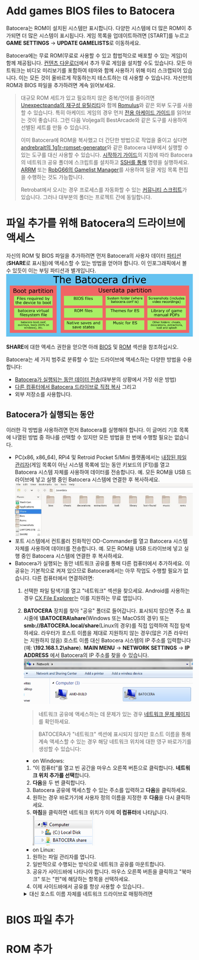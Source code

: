 # Add games BIOS files to Batocera

Batocera는 ROM이 설치된 시스템만 표시합니다. 다양한 시스템에 더 많은 ROM이 추가되면 더 많은 시스템이 표시됩니다. 게임 목록을 업데이트하려면 [START]를 누르고 **GAME SETTINGS** → **UPDATE GAMELISTS**로 이동하세요.

Batocera에는 무료 ROM(무료로 사용할 수 있고 합법적으로 배포할 수 있는 게임)이 함께 제공됩니다. [컨텐츠 다운로더](https://wiki.batocera.org/updates_and_downloads)에서 추가 무료 게임을 설치할 수도 있습니다. 모든 아트워크는 비디오 미리보기를 포함하여 테마와 함께 사용하기 위해 미리 스크랩되어 있습니다. 이는 모든 것이 올바르게 작동하는지 테스트하는 데 사용할 수 있습니다. 자신만의 ROM과 BIOS 파일을 추가하려면 계속 읽어보세요.

> 대규모 ROM 세트가 있고 필요하지 않은 중복/언어를 줄이려면 [Unexpectpanda의 재구성 유틸리티](https://github.com/unexpectedpanda/retool)와 함께 [​​Romulus](https://romulus.dats.site/)와 같은 외부 도구를 사용할 수 있습니다. 특히 아케이드 게임의 경우 먼저 [전용 아케이드 가이드](https://wiki.batocera.org/arcade)를 읽어보는 것이 좋습니다. 그런 다음 Voljega의 BestArcade와 같은 도구를 사용하여 선별된 세트를 만들 수 있습니다.
> 
> 이미 Batocera에 ROM을 복사했고 더 간단한 방법으로 작업을 줄이고 싶다면 [andrebrait의 1g1r-romset-generator](https://github.com/andrebrait/1g1r-romset-generator)와 같은 Batocera 내부에서 실행할 수 있는 도구를 대신 사용할 수 있습니다. [시작하기 가이드](https://github.com/andrebrait/1g1r-romset-generator/wiki/Getting-started)의 지침에 따라 Batocera의 네트워크 공유 폴더에 스크립트를 설치하고 [SSH를 통해](https://wiki.batocera.org/access_the_batocera_via_ssh) 명령을 실행하세요. [ARRM](http://jujuvincebros.fr/telechargements2/file/10-arrm-another-recalbox-roms-manager) 또는 [RobG66의 Gamelist Manager](https://github.com/RobG66/Gamelist-Manager)를 사용하여 일괄 게임 목록 편집을 수행하는 것도 가능합니다.
> 
> Retrobat에서 오시는 경우 프로세스를 자동화할 수 있는 [커뮤니티 스크립트](https://github.com/soaresden/RetroBatocera-Mover)가 있습니다. 그러나 대부분의 폴더는 프로젝트 간에 동일합니다.

# 파일 추가를 위해 Batocera의 드라이브에 액세스
자신의 ROM 및 BIOS 파일을 추가하려면 먼저 Batocera의 사용자 데이터 [파티션](https://wiki.batocera.org/batocera.linux_architecture)(**SHARE**로 표시됨)에 액세스할 수 있는 방법을 얻어야 합니다. 이 인포그래픽에서 볼 수 있듯이 이는 부팅 파티션과 별개입니다.  
  ![batocera_drive_layout](./drive/batocera_drive_layout.png)

**SHARE**에 대한 액세스 권한을 얻으면 아래 [BIOS](https://wiki.batocera.org/add_games_bios#adding_bios_files) 및 [ROM](https://wiki.batocera.org/add_games_bios#adding_roms) 섹션을 참조하십시오.

Batocera는 세 가지 범주로 분류할 수 있는 드라이브에 액세스하는 다양한 방법을 수용합니다:
- [Batocera가 실행되는 동안 데이터 전송](https://wiki.batocera.org/add_games_bios#while_batocera_is_running)(대부분의 상황에서 가장 쉬운 방법)
- [다른 컴퓨터에서 Batocera 드라이브로 직접 복사](https://wiki.batocera.org/add_games_bios#copying_directly_from_another_os) 그리고
- 외부 저장소를 사용합니다.

## Batocera가 실행되는 동안
이러한 각 방법을 사용하려면 먼저 Batocera를 실행해야 합니다. 이 글머리 기호 목록에 나열된 방법 중 하나를 선택할 수 있지만 모든 방법을 한 번에 수행할 필요는 없습니다.

- PC(x86, x86_64), RPi4 및 Retroid Pocket 5/Mini 플랫폼에서는 [내장된 파일 관리자](https://wiki.batocera.org/built_file_manager)(게임 목록이 아닌 시스템 목록에 있는 동안 키보드의 [F1])를 열고 Batocera 시스템 자체를 사용하여 데이터를 전송합니다. 예. 모든 ROM을 USB 드라이브에 넣고 실행 중인 Batocera 시스템에 연결한 후 복사하세요.
![pcman_file_manager_cropped](./drive/pcman_file_manager_cropped.jpg)
- 포트 시스템에서 컨트롤러 친화적인 OD-Commander를 열고 Batocera 시스템 자체를 사용하여 데이터를 전송합니다. 예. 모든 ROM을 USB 드라이브에 넣고 실행 중인 Batocera 시스템에 연결한 후 복사하세요.
- Batocera가 실행되는 동안 네트워크 공유를 통해 다른 컴퓨터에서 추가하세요. 이 공유는 기본적으로 켜져 있으므로 Batocera에서는 아무 작업도 수행할 필요가 없습니다. 다른 컴퓨터에서 연결하려면:  
  1. 선택한 파일 탐색기를 열고 "네트워크" 섹션을 찾으세요. Android를 사용하는 경우 [CX File Explorer](https://play.google.com/store/apps/details?id=com.cxinventor.file.explorer)는 이를 지원하는 무료 앱입니다.
  2. **BATOCERA** 장치를 찾아 "공유" 폴더로 들어갑니다. 표시되지 않으면 주소 표시줄에 **\\BATOCERA\share**(Windows 또는 MacOS의 경우) 또는 **smb://BATOCERA.local/share**(Linux의 경우)를 직접 입력하여 직접 탐색하세요. 라우터가 호스트 이름을 제대로 지원하지 않는 경우(많은 기존 라우터는 지원하지 않음) 호스트 이름 대신 Batocera 시스템의 IP 주소를 입력합니다(예: **\\192.168.1.2\share**). **MAIN MENU** → **NETWORK SETTINGS** → **IP ADDRESS** 에서 Batocera의 IP 주소를 찾을 수 있습니다.
   ![batocera_network_share](./drive/batocera_network_share.png)
      > 네트워크 공유에 액세스하는 데 문제가 있는 경우 [네트워크 문제 페이지](https://wiki.batocera.org/network_issues#i_can_t_access_the_batocera_network_share_to_add_my_roms)를 확인하세요.

      > BATOCERA가 "네트워크" 섹션에 표시되지 않지만 호스트 이름을 통해 계속 액세스할 수 있는 경우 해당 네트워크 위치에 대한 영구 바로가기를 생성할 수 있습니다:
        - on Windows:
       1. “이 컴퓨터”를 열고 빈 공간을 마우스 오른쪽 버튼으로 클릭합니다. **네트워크 위치 추가를 선택**합니다.
       2. **다음**을 두 번 클릭합니다.
       3. Batocera 공유에 액세스할 수 있는 주소를 입력하고 **다음**을 클릭하세요.
       4. 원하는 경우 바로가기에 사용자 정의 이름을 지정한 후 **다음**을 다시 클릭하세요.
       5. **마침**을 클릭하면 네트워크 위치가 이제 **이 컴퓨터**에 나타납니다.
          ![network_mapped_drive](./drive/network_mapped_drive.png)
        - on Linux:
       1. 원하는 파일 관리자를 엽니다.
       2. 일반적으로 수행되는 방식으로 네트워크 공유를 마운트합니다.
       3. 공유가 사이드바에 나타나야 합니다. 마우스 오른쪽 버튼을 클릭하고 "북마크" 또는 "핀"에 해당하는 항목을 선택하세요.
       4. 이제 사이드바에서 공유를 항상 사용할 수 있습니다..
        <details>
          <summary>대신 호스트 이름 자체를 네트워크 드라이브로 매핑하려면</summary>

          test
        </details>





# BIOS 파일 추가

# ROM 추가